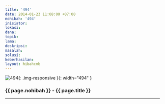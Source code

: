 ```yaml
---
title: '494'
date: 2014-01-23 11:08:00 +07:00
nohibah: '494'
inisiator:
lokasi:
dana:
topik:
lama:
deskripsi:
masalah:
solusi:
keberhasilan:
layout: hibahcmb
---
```


![494](/static/img/hibahcmb/494.png){: .img-responsive }{: width="494" }

### {{ page.nohibah }} - {{ page.title }}

---
